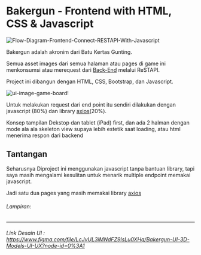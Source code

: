 # Bakergun - Frontend with HTML, CSS & Javascript

![Flow-Diagram-Frontend-Connect-RESTAPI-With-Javascript](https://res.cloudinary.com/dsv9w1ey3/image/upload/v1600701363/github-images/flow-diagram-frontend-connect-restapi-with-js_y89pgw.png)

Bakergun adalah akronim dari Batu Kertas Gunting.

Semua asset images dari semua halaman atau pages di game ini menkonsumsi atau merequest dari [Back-End](https://github.com/sanengineer/bakergun-backend) melalui ReSTAPI.

Project ini dibangun dengan HTML, CSS, Bootstrap, dan Javascript.

![ui-image-game-board!](https://res.cloudinary.com/dsv9w1ey3/image/upload/v1600701361/github-images/bakergun-ui-design_seshio.gif)

Untuk melakukan request dari end point itu sendiri dilakukan dengan javascript (80%) dan library [axios](https://github.com/axios)(20%).

Konsep tampilan Dekstop dan tablet (iPad) first, dan ada 2 halman dengan mode ala ala skeleton view supaya lebih estetik saat loading, atau html menerima respon dari backend

## Tantangan

Seharusnya Diproject ini menggunakan javascript tanpa bantuan library, tapi saya masih mengalami kesulitan untuk menarik multiple endpoint memakai javascript.

Jadi satu dua pages yang masih memakai library [axios](https://github.com/axios)

###### Lampiran:

---

###### Link Desain UI : https://www.figma.com/file/LcJvUL3iMNdFZ9lsLu0XHq/Bakergun-UI-3D-Models-UI-UX?node-id=0%3A1
